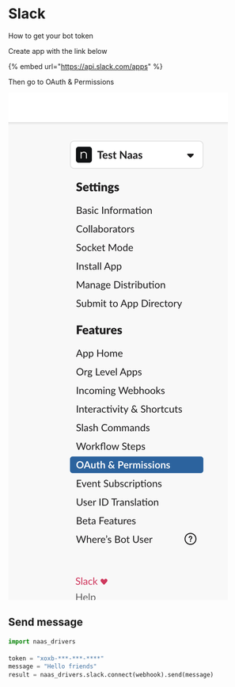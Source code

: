 # Slack

How to get your bot token

Create app with the link below

{% embed url="https://api.slack.com/apps" %}

Then go to OAuth & Permissions

![Screenshot slack](../.gitbook/assets/screenshot-2021-01-25-at-18.24.42%20%281%29.png)

## Send message

```python
import naas_drivers

token = "xoxb-***-***-****"
message = "Hello friends"
result = naas_drivers.slack.connect(webhook).send(message)
```

